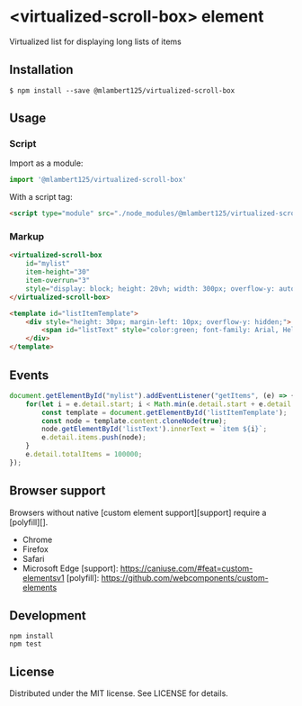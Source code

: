 # &lt;virtualized-scroll-box&gt; element

Virtualized list for displaying long lists of items

## Installation

```
$ npm install --save @mlambert125/virtualized-scroll-box
```

## Usage

### Script

Import as a module:

```js
import '@mlambert125/virtualized-scroll-box'
```

With a script tag:

```html
<script type="module" src="./node_modules/@mlambert125/virtualized-scroll-box/virtualized-scroll-box.js">
```
### Markup
```html
<virtualized-scroll-box 
    id="mylist"             
    item-height="30" 
    item-overrun="3" 
    style="display: block; height: 20vh; width: 300px; overflow-y: auto; border: 1px solid gray;">
</virtualized-scroll-box>    

<template id="listItemTemplate">
    <div style="height: 30px; margin-left: 10px; overflow-y: hidden;">
        <span id="listText" style="color:green; font-family: Arial, Helvetica, sans-serif"></span>
    </div>
</template>
```
## Events
```js
document.getElementById("mylist").addEventListener("getItems", (e) => {
    for(let i = e.detail.start; i < Math.min(e.detail.start + e.detail.count, 100000); i++) { 
        const template = document.getElementById('listItemTemplate');
        const node = template.content.cloneNode(true);
        node.getElementById('listText').innerText = `item ${i}`;
        e.detail.items.push(node);
    }
    e.detail.totalItems = 100000;
});

```
## Browser support
Browsers without native [custom element support][support] require a [polyfill][].
- Chrome
- Firefox
- Safari
- Microsoft Edge
[support]: https://caniuse.com/#feat=custom-elementsv1
[polyfill]: https://github.com/webcomponents/custom-elements
## Development
```
npm install
npm test
```
## License
Distributed under the MIT license. See LICENSE for details.